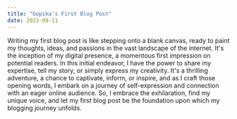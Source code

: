 ```yaml
---
title: "Gopika's First Blog Post"
date: 2023-09-11
---
```


Writing my first blog post is like stepping onto a blank canvas, ready to paint my thoughts, ideas, and passions in the vast landscape of the internet. It's the inception of my digital presence, a momentous first impression on potential readers. In this initial endeavor, I have the power to share my expertise, tell my story, or simply express my creativity. It's a thrilling adventure, a chance to captivate, inform, or inspire, and as I craft those opening words, I embark on a journey of self-expression and connection with an eager online audience. So, I embrace the exhilaration, find my unique voice, and let my first blog post be the foundation upon which my blogging journey unfolds.
